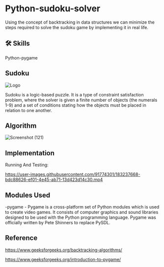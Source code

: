 
# Python-sudoku-solver

Using the concept of backtracking in data structures we can minimize the steps required to solve the sudoku game by implementing it in real life.


## 🛠 Skills
Python-pygame





## Sudoku

![Logo](https://upload.wikimedia.org/wikipedia/commons/1/12/Sudoku_Puzzle_by_L2G-20050714_solution_standardized_layout.svg)

Sudoku is a logic-based puzzle. It is a type of constraint satisfaction problem, where the solver is given a finite number of objects (the numerals 1-9) and a set of conditions stating how the objects must be placed in relation to one another.

## Algorithm

![Screenshot (121)](https://user-images.githubusercontent.com/91774301/182792683-60217064-6ff4-43f9-8734-8e312e052e15.png)

## Implementation

Running And Testing:

https://user-images.githubusercontent.com/91774301/183237668-bdc88626-ef01-4e45-ab71-13d423d14c30.mp4







## Modules Used 

-pygame - Pygame is a cross-platform set of Python modules which is used to create video games. It consists of computer graphics and sound libraries designed to be used with the Python programming language. Pygame was officially written by Pete Shinners to replace PySDL.
## Reference

https://www.geeksforgeeks.org/backtracking-algorithms/

https://www.geeksforgeeks.org/introduction-to-pygame/

